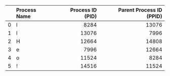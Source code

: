 |    | Process Name   |   Process ID (PID) |   Parent Process ID (PPID) |
|---:|:---------------|-------------------:|---------------------------:|
|  0 | l              |               8284 |                      13076 |
|  1 | l              |              13076 |                       7996 |
|  2 | H              |              12664 |                      14808 |
|  3 | e              |               7996 |                      12664 |
|  4 | o              |              11524 |                       8284 |
|  5 | !              |              14516 |                      11524 |